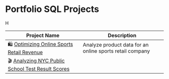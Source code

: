 # Portfolio SQL Projects

H


| Project Name | Description |
|---|---|
| 🛍 [Optimizing Online Sports Retail Revenue]() | Analyze product data for an online sports retail company |
| 🎬 [Analyzing NYC Public School Test Result Scores]()  |  |
